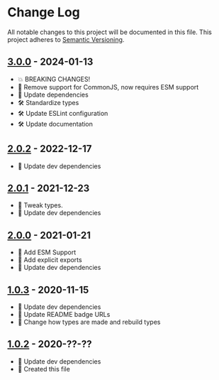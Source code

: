 # Change Log

All notable changes to this project will be documented in this file. This project adheres to [Semantic Versioning](http://semver.org/).

## [3.0.0](https://github.com/uttori/uttori-wiki/compare/v2.0.1...v3.0.0) - 2024-01-13

- 💥 BREAKING CHANGES!
- 🧰 Remove support for CommonJS, now requires ESM support
- 🎁 Update dependencies
- 🛠 Standardize types
- 🛠 Update ESLint configuration
- 🛠 Update documentation

## [2.0.2](https://github.com/uttori/uttori-event-dispatcher/compare/v2.0.0...v2.0.1) - 2022-12-17

- 🎁 Update dev dependencies

## [2.0.1](https://github.com/uttori/uttori-event-dispatcher/compare/v2.0.0...v2.0.1) - 2021-12-23

- 🧰 Tweak types.
- 🎁 Update dev dependencies

## [2.0.0](https://github.com/uttori/uttori-event-dispatcher/compare/v1.0.3...v2.0.0) - 2021-01-21

- 🧰 Add ESM Support
- 🧰 Add explicit exports
- 🎁 Update dev dependencies

## [1.0.3](https://github.com/uttori/uttori-event-dispatcher/compare/v1.0.2...v1.0.3) - 2020-11-15

- 🎁 Update dev dependencies
- 🎁 Update README badge URLs
- 🧰 Change how types are made and rebuild types

## [1.0.2](https://github.com/uttori/uttori-event-dispatcher/compare/v1.4.0...v1.5.0) - 2020-??-??

- 🎁 Update dev dependencies
- 🧰 Created this file
